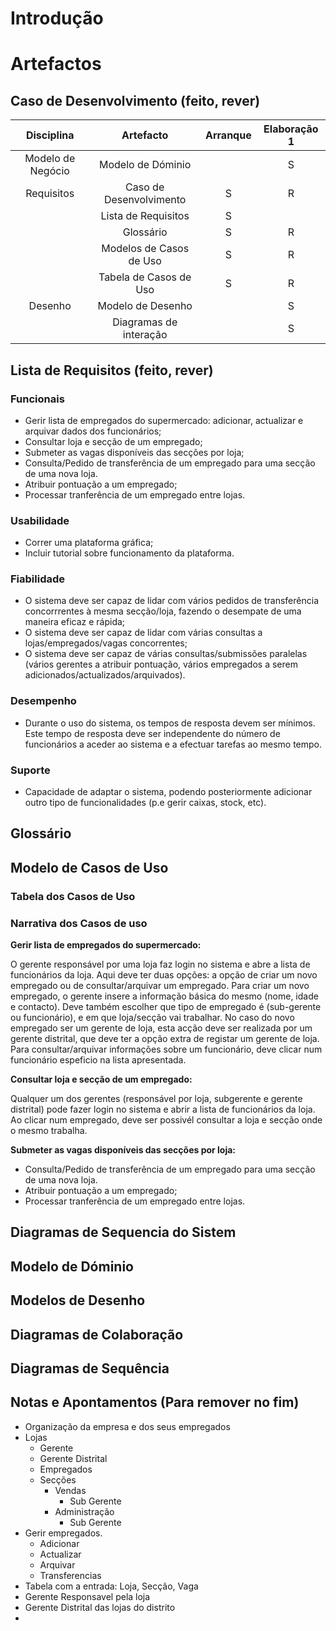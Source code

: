 # Introdução

# Artefactos

## Caso de Desenvolvimento (feito, rever)

|    Disciplina     |        Artefacto        | Arranque | Elaboração 1 |
| :---------------: | :---------------------: | :------: | :----------: |
| Modelo de Negócio |    Modelo de Dóminio    |          |      S       |
|    Requisitos     | Caso de Desenvolvimento |    S     |      R       |
|                   |   Lista de Requisitos   |    S     |              |
|                   |        Glossário        |    S     |      R       |
|                   | Modelos de Casos de Uso |    S     |      R       |
|                   | Tabela de Casos de Uso  |    S     |      R       |
|      Desenho      |    Modelo de Desenho    |          |      S       |
|                   | Diagramas de interação  |          |      S       |

## Lista de Requisitos (feito, rever)

### Funcionais

- Gerir lista de empregados do supermercado: adicionar, actualizar e arquivar dados dos funcionários;
- Consultar loja e secção de um empregado;
- Submeter as vagas disponíveis das secções por loja;
- Consulta/Pedido de transferência de um empregado para uma secção de uma nova loja.
- Atribuir pontuação a um empregado;
- Processar tranferência de um empregado entre lojas.

### Usabilidade

- Correr uma plataforma gráfica;
- Incluir tutorial sobre funcionamento da plataforma.

### Fiabilidade

- O sistema deve ser capaz de lidar com vários pedidos de transferência concorrrentes à mesma secção/loja, fazendo o desempate de uma maneira eficaz e rápida;
- O sistema deve ser capaz de lidar com várias consultas a lojas/empregados/vagas concorrentes;
- O sistema deve ser capaz de várias consultas/submissões paralelas (vários gerentes a atribuir pontuação, vários empregados a serem adicionados/actualizados/arquivados).

### Desempenho

- Durante o uso do sistema, os tempos de resposta devem ser mínimos. Este tempo de resposta deve ser independente do número de funcionários a aceder ao sistema e a efectuar tarefas ao mesmo tempo.

### Suporte

- Capacidade de adaptar o sistema, podendo posteriormente adicionar outro tipo de funcionalidades (p.e gerir caixas, stock, etc).

## Glossário

## Modelo de Casos de Uso

### Tabela dos Casos de Uso

### Narrativa dos Casos de uso

**Gerir lista de empregados do supermercado:**

O gerente responsável por uma loja faz login no sistema e abre a lista de funcionários da loja. Aqui deve ter duas opções: a opção de criar um novo empregado ou de consultar/arquivar um empregado. Para criar um novo empregado, o gerente insere a informação básica do mesmo (nome, idade e contacto). Deve também escolher que tipo de empregado é (sub-gerente ou funcionário), e em que loja/secção vai trabalhar. No caso do novo empregado ser um gerente de loja, esta acção deve ser realizada por um gerente distrital, que deve ter a opção extra de registar um gerente de loja. Para consultar/arquivar informações sobre um funcionário, deve clicar num funcionário espeficio na lista apresentada.

**Consultar loja e secção de um empregado:** 

Qualquer um dos gerentes (responsável por loja, subgerente e gerente distrital) pode fazer login no sistema e abrir a lista de funcionários da loja. Ao clicar num empregado, deve ser possivél consultar a loja e secção onde o mesmo trabalha.

**Submeter as vagas disponíveis das secções por loja:**



- Consulta/Pedido de transferência de um empregado para uma secção de uma nova loja.
- Atribuir pontuação a um empregado;
- Processar tranferência de um empregado entre lojas.

## Diagramas de Sequencia do Sistem

## Modelo de Dóminio

## Modelos de Desenho

## Diagramas de Colaboração

## Diagramas de Sequência


## Notas e Apontamentos (Para remover no fim)

- Organização da empresa e dos seus empregados
- Lojas
  - Gerente
  - Gerente Distrital
  - Empregados
  - Secções
    - Vendas
      - Sub Gerente
    - Administração
      - Sub Gerente
- Gerir empregados. 
  - Adicionar
  - Actualizar
  - Arquivar
  - Transferencias
- Tabela com a entrada: Loja, Secção, Vaga
- Gerente Responsavel pela loja
- Gerente Distrital das lojas do distrito
- ​